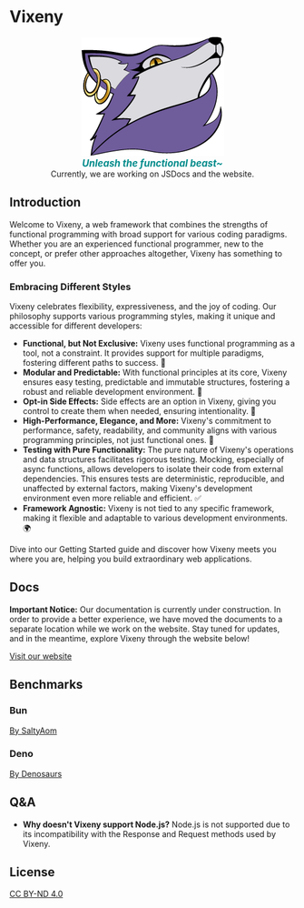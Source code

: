 # Vixeny

<p align="center">
  <img src="misc/logo.png" alt="Vixeny Logo" style="max-width: 100%;">
  <br>
  <b style="font-size:1.2em; font-style:italic; color:darkcyan;">Unleash the functional beast~</b>
  <br>
  Currently, we are working on JSDocs and the website.
</p>

## Introduction

Welcome to Vixeny, a web framework that combines the strengths of functional programming with broad support for various coding paradigms. Whether you are an experienced functional programmer, new to the concept, or prefer other approaches altogether, Vixeny has something to offer you.

### Embracing Different Styles

Vixeny celebrates flexibility, expressiveness, and the joy of coding. Our philosophy supports various programming styles, making it unique and accessible for different developers:

- **Functional, but Not Exclusive:** Vixeny uses functional programming as a tool, not a constraint. It provides support for multiple paradigms, fostering different paths to success. 💼
- **Modular and Predictable:** With functional principles at its core, Vixeny ensures easy testing, predictable and immutable structures, fostering a robust and reliable development environment. 🧩
- **Opt-in Side Effects:** Side effects are an option in Vixeny, giving you control to create them when needed, ensuring intentionality. 🚦
- **High-Performance, Elegance, and More:** Vixeny's commitment to performance, safety, readability, and community aligns with various programming principles, not just functional ones. 🚀
- **Testing with Pure Functionality:** The pure nature of Vixeny's operations and data structures facilitates rigorous testing. Mocking, especially of async functions, allows developers to isolate their code from external dependencies. This ensures tests are deterministic, reproducible, and unaffected by external factors, making Vixeny's development environment even more reliable and efficient. ✅
- **Framework Agnostic:** Vixeny is not tied to any specific framework, making it flexible and adaptable to various development environments. 🌍

Dive into our Getting Started guide and discover how Vixeny meets you where you are, helping you build extraordinary web applications.

## Docs

**Important Notice:** Our documentation is currently under construction. In order to provide a better experience, we have moved the documents to a separate location while we work on the website. Stay tuned for updates, and in the meantime, explore Vixeny through the website below!

[Visit our website](https://vixeny.dev/)

## Benchmarks

### Bun
[By SaltyAom](https://github.com/SaltyAom/bun-http-framework-benchmark)

### Deno
[By Denosaurs](https://github.com/denosaurs/bench)

## Q&A

- **Why doesn't Vixeny support Node.js?**
  Node.js is not supported due to its incompatibility with the Response and Request methods used by Vixeny.

## License

[CC BY-ND 4.0](https://creativecommons.org/licenses/by-nd/4.0/legalcode.txt)
